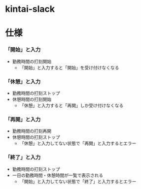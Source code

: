 # kintai-slack
# 仕様
### 「開始」と入力
- 勤務時間の打刻開始
  - 「開始」と入力すると「開始」を受け付けなくなる
### 「休憩」と入力
- 勤務時間の打刻ストップ
- 休憩時間の打刻開始
  - 「休憩」と入力すると「再開」しか受け付けなくなる
### 「再開」と入力
- 勤務時間の打刻再開
- 休憩時間の打刻ストップ
  - 「休憩」と入力してない状態で「再開」と入力するとエラー
### 「終了」と入力
- 勤務時間の打刻ストップ
- 一日の勤務時間・休憩時間が一覧で表示される
  - 「開始」と入力してない状態で「終了」と入力するとエラー
